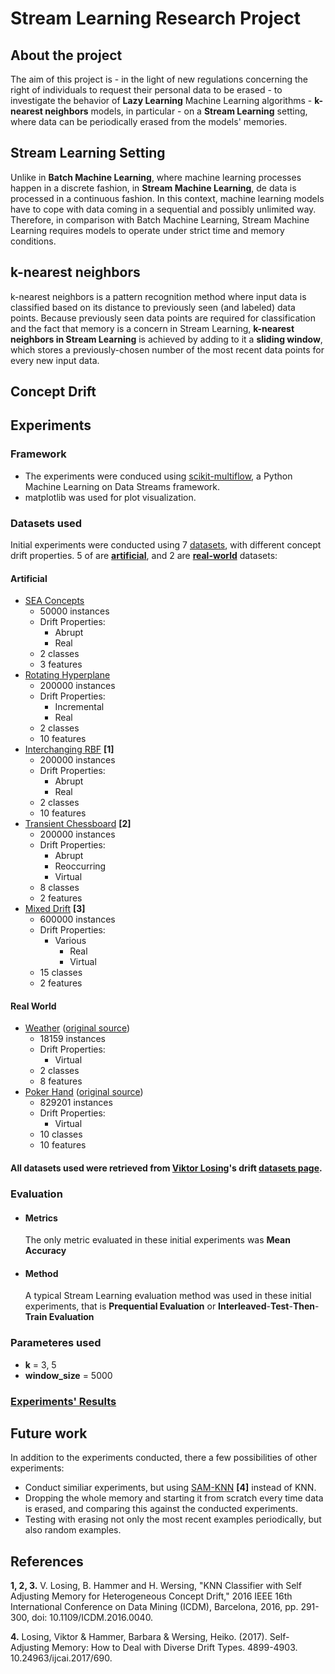 # Stream Learning Research Project



## About the project
The aim of this project is - in the light of new regulations concerning the right of individuals to request their personal data to be erased - to investigate the behavior of **Lazy Learning** Machine Learning algorithms - **k-nearest neighbors** models, in particular - on a **Stream Learning** setting, where data can be periodically erased from the models' memories.
## Stream Learning Setting
Unlike in **Batch Machine Learning**, where machine learning processes happen in a discrete fashion, in **Stream Machine Learning**, de data is processed in a continuous fashion. In this context, machine learning models have to cope with data coming in a sequential and possibly unlimited way. Therefore, in comparison with Batch Machine Learning, Stream Machine Learning requires models to operate under strict time and memory conditions.
## k-nearest neighbors
k-nearest neighbors is a pattern recognition method where input data is classified based on its distance to previously seen (and labeled) data points. Because previously seen data points are required for classification and the fact that memory is a concern in Stream Learning, **k-nearest neighbors in Stream Learning** is achieved by adding to it a **sliding window**, which stores a previously-chosen number of the most recent data points for every new input data.
## Concept Drift

## Experiments
### Framework
* The experiments were conduced using [scikit-multiflow](https://scikit-multiflow.github.io/), a Python Machine Learning on Data Streams framework.
* matplotlib was used for plot visualization.
### Datasets used
Initial experiments were conducted using 7 [datasets](), with different concept drift properties. 5 of are [**artificial**](), and 2 are [**real-world**]() datasets:
#### Artificial
* [SEA Concepts](https://github.com/vlosing/driftDatasets/tree/master/artificial/sea)
	* 50000 instances
	* Drift Properties:
		* Abrupt
		* Real
	* 2 classes
	* 3 features
* [Rotating Hyperplane](https://github.com/vlosing/driftDatasets/tree/master/artificial/hyperplane)
	* 200000 instances
	* Drift Properties:
		* Incremental
		* Real
	* 2 classes
	* 10 features
* [Interchanging RBF](https://github.com/vlosing/driftDatasets/tree/master/artificial/rbf) **[1]**
	* 200000 instances
	* Drift Properties:
		* Abrupt
		* Real
	* 2 classes
	* 10 features
* [Transient Chessboard](https://github.com/vlosing/driftDatasets/tree/master/artificial/chess) **[2]**
	* 200000 instances
	* Drift Properties:
		* Abrupt
		* Reoccurring
		* Virtual
	* 8 classes
	* 2 features
* [Mixed Drift](https://github.com/vlosing/driftDatasets/tree/master/artificial/mixedDrift) **[3]**
	* 600000 instances
	* Drift Properties:
		* Various
			* Real
			* Virtual
	* 15 classes
	* 2 features
#### Real World
* [Weather](https://github.com/vlosing/driftDatasets/tree/master/realWorld/weather) ([original source](http://users.rowan.edu/~polikar/research/nse/))
	* 18159 instances
	* Drift Properties:
		* Virtual
	* 2 classes
	* 8 features
* [Poker Hand](https://github.com/vlosing/driftDatasets/tree/master/realWorld/poker) ([original source](https://archive.ics.uci.edu/ml/datasets/Poker+Hand))
	* 829201 instances
	* Drift Properties:
		* Virtual
	* 10 classes
	* 10 features

#### All datasets used were retrieved from [Viktor Losing](https://github.com/vlosing)'s drift [datasets page](https://github.com/vlosing/driftDatasets).
### Evaluation
* ####  Metrics
	The only metric evaluated in these initial experiments was **Mean Accuracy**
* #### Method
	A typical Stream Learning evaluation method was used in these initial experiments, that is **Prequential Evaluation** or **Interleaved**-**Test**-**Then**-**Train Evaluation**
### Parameteres used
* **k** = 3, 5
* **window_size** = 5000
### [Experiments' Results](https://github.com/dlcaio/research-project-stream-learning/tree/master/lazy/fgt-knn-tests/results/)

## Future work
In addition to the experiments conducted, there a few possibilities of other experiments:
* Conduct similiar experiments, but using [SAM-KNN](https://www.researchgate.net/publication/318830045_Self-Adjusting_Memory_How_to_Deal_with_Diverse_Drift_Types) **[4]** instead of KNN.
* Dropping the whole memory and starting it from scratch every time data is erased, and comparing this against the conducted experiments.
* Testing with erasing not only the most recent examples periodically, but also random examples.
## References
**1, 2, 3.** V. Losing, B. Hammer and H. Wersing, "KNN Classifier with Self Adjusting Memory for Heterogeneous Concept Drift," 2016 IEEE 16th International Conference on Data Mining (ICDM), Barcelona, 2016, pp. 291-300, doi: 10.1109/ICDM.2016.0040.

**4.** Losing, Viktor & Hammer, Barbara & Wersing, Heiko. (2017). Self-Adjusting Memory: How to Deal with Diverse Drift Types. 4899-4903. 10.24963/ijcai.2017/690.
